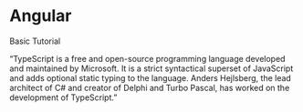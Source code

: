 # Angular
Basic Tutorial

“TypeScript is a free and open-source programming language developed and maintained by Microsoft. It is a strict syntactical superset of JavaScript and adds optional static typing to the language. Anders Hejlsberg, the lead architect of C# and creator of Delphi and Turbo Pascal, has worked on the development of TypeScript.”

